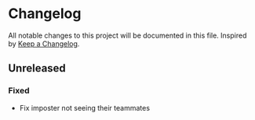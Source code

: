 # Changelog
All notable changes to this project will be documented in this file. Inspired by [Keep a Changelog](https://keepachangelog.com/en/1.0.0/).

## Unreleased
### Fixed
- Fix imposter not seeing their teammates